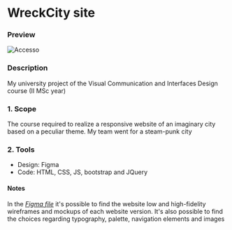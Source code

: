# WreckCity site

### Preview
![Accesso](https://github.com/Egesiapres/wreckCity-site/assets/1301054/ce4fa6a1-45d8-4b02-9f3a-a7e64d112110)

### Description
My university project of the Visual Communication and Interfaces Design course (II MSc year)

### 1. Scope
The course required to realize a responsive website of an imaginary city based on a peculiar theme. My team went for a steam-punk city

### 2. Tools
* Design: Figma
* Code: HTML, CSS, JS, bootstrap and JQuery

#### Notes
In the _[Figma file](https://www.figma.com/file/yXVIdLNHCQNRSgiAEn6OfY/WreckCitySite?type=design&node-id=0%3A1&mode=design&t=8rjvrO99l7UFdKSs-1)_ it's possible to find the website low and high-fidelity wireframes and mockups of each website version. It's also possible to find the choices regarding typography, palette, navigation elements and images
